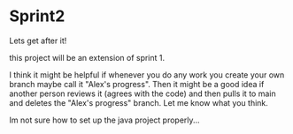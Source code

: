 # Sprint2
Lets get after it!


this project will be an extension of sprint 1.

I think it might be helpful if whenever you do any work you create your own branch maybe call it "Alex's progress". Then it might be a good idea if another person reviews it (agrees with the code) and then pulls it to main and deletes the "Alex's progress" branch. Let me know what you think. 

Im not sure how to set up the java project properly...


